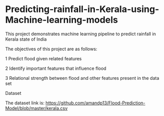 # Predicting-rainfall-in-Kerala-using-Machine-learning-models
This project demonstrates machine learning pipeline to predict rainfall in Kerala state of India

The objectives of this project are as follows:

1 Predict flood given related features

2 Identify important features that influence flood

3 Relational strength between flood and other features present in the data set

Dataset

The dataset link is: https://github.com/amandp13/Flood-Prediction-Model/blob/master/kerala.csv
